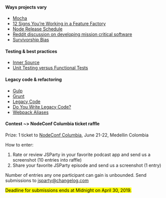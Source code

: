 #### Ways projects vary

* [Mocha](https://mochajs.org/)
* [12 Signs You’re Working in a Feature Factory](https://hackernoon.com/12-signs-youre-working-in-a-feature-factory-44a5b938d6a2)
* [Node Release Schedule](https://nodesource.com/blog/understanding-how-node-js-release-lines-work/)
* [Reddit discussion on developing mission critical software](https://www.reddit.com/r/cpp/comments/5k2v3v/how_is_the_development_process_for_mission/)
* [Survivorship Bias](https://en.wikipedia.org/wiki/Survivorship_bias)

#### Testing & best practices

* [Inner Source](https://en.wikipedia.org/wiki/Inner_source)
* [Unit Testing versus Functional Tests](https://www.softwaretestingtricks.com/2007/01/unit-testing-versus-functional-tests.html)


#### Legacy code & refactoring

* [Gulp](https://gulpjs.com/)
* [Grunt](https://gruntjs.com/)
* [Legacy Code](https://en.wikipedia.org/wiki/Legacy_code)
* [Do You Write Legacy Code?](https://hackerboss.com/legacy-code/)
* [Webpack Aliases](https://webpack.js.org/configuration/resolve/)

#### Contest ~> NodeConf Columbia ticket raffle

Prize: 1 ticket to [NodeConf Columbia](https://colombia.nodeconf.com/), June 21-22, Medellin Colombia

How to enter:

1. Rate or review JSParty in your favorite podcast app and send us a screenshot (10 entries into raffle)
2. Share your favorite JSParty episode and send us a screenshot (1 entry)

Number of entries any one participant can gain is unbounded. Send submissions to [jsparty@changelog.com](mailto:jsparty@changelog.com)

<mark>Deadline for submissions ends at Midnight on April 30, 2019.</mark>